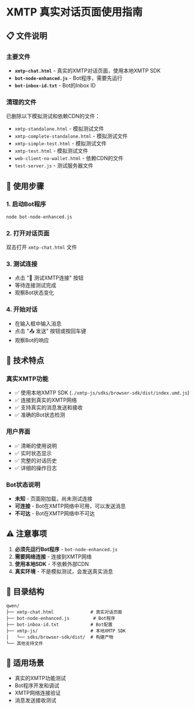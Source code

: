 # XMTP 真实对话页面使用指南

## 📋 文件说明

### 主要文件
- **`xmtp-chat.html`** - 真实的XMTP对话页面，使用本地XMTP SDK
- **`bot-node-enhanced.js`** - Bot程序，需要先运行
- **`bot-inbox-id.txt`** - Bot的Inbox ID

### 清理的文件
已删除以下模拟测试和依赖CDN的文件：
- `xmtp-standalone.html` - 模拟测试文件
- `xmtp-complete-standalone.html` - 模拟测试文件
- `xmtp-simple-test.html` - 模拟测试文件
- `xmtp-test.html` - 模拟测试文件
- `web-client-no-wallet.html` - 依赖CDN的文件
- `test-server.js` - 测试服务器文件

## 🚀 使用步骤

### 1. 启动Bot程序
```bash
node bot-node-enhanced.js
```

### 2. 打开对话页面
双击打开 `xmtp-chat.html` 文件

### 3. 测试连接
- 点击 "🚀 测试XMTP连接" 按钮
- 等待连接测试完成
- 观察Bot状态变化

### 4. 开始对话
- 在输入框中输入消息
- 点击 "📤 发送" 按钮或按回车键
- 观察Bot的响应

## 🔧 技术特点

### 真实XMTP功能
- ✅ 使用本地XMTP SDK (`./xmtp-js/sdks/browser-sdk/dist/index.umd.js`)
- ✅ 连接到真实的XMTP网络
- ✅ 支持真实的消息发送和接收
- ✅ 准确的Bot状态检测

### 用户界面
- ✅ 清晰的使用说明
- ✅ 实时状态显示
- ✅ 完整的对话历史
- ✅ 详细的操作日志

### Bot状态说明
- **未知** - 页面刚加载，尚未测试连接
- **可连接** - Bot在XMTP网络中可用，可以发送消息
- **不可达** - Bot在XMTP网络中不可达

## ⚠️ 注意事项

1. **必须先运行Bot程序** - `bot-node-enhanced.js`
2. **需要网络连接** - 连接到XMTP网络
3. **使用本地SDK** - 不依赖外部CDN
4. **真实环境** - 不是模拟测试，会发送真实消息

## 📁 目录结构

```
qwen/
├── xmtp-chat.html              # 真实对话页面
├── bot-node-enhanced.js         # Bot程序
├── bot-inbox-id.txt            # Bot配置
├── xmtp-js/                    # 本地XMTP SDK
│   └── sdks/browser-sdk/dist/  # 构建产物
└── 其他支持文件
```

## 🎯 适用场景

- 真实的XMTP功能测试
- Bot程序开发和调试
- XMTP网络连接验证
- 消息发送接收测试
